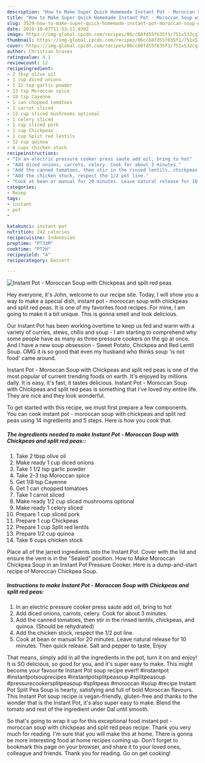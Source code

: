 ```yaml
---
description: "How to Make Super Quick Homemade Instant Pot - Moroccan Soup with Chickpeas and split red peas"
title: "How to Make Super Quick Homemade Instant Pot - Moroccan Soup with Chickpeas and split red peas"
slug: 3529-how-to-make-super-quick-homemade-instant-pot-moroccan-soup-with-chickpeas-and-split-red-peas
date: 2019-10-07T11:53:11.039Z
image: https://img-global.cpcdn.com/recipes/06cc68fd55f635f1/751x532cq70/instant-pot-moroccan-soup-with-chickpeas-and-split-red-peas-recipe-main-photo.jpg
thumbnail: https://img-global.cpcdn.com/recipes/06cc68fd55f635f1/751x532cq70/instant-pot-moroccan-soup-with-chickpeas-and-split-red-peas-recipe-main-photo.jpg
cover: https://img-global.cpcdn.com/recipes/06cc68fd55f635f1/751x532cq70/instant-pot-moroccan-soup-with-chickpeas-and-split-red-peas-recipe-main-photo.jpg
author: Christian Graves
ratingvalue: 4.1
reviewcount: 12
recipeingredient:
- 2 tbsp olive oil
- 1 cup diced onions
- 1 12 tsp garlic powder
- 23 tsp Moroccan spice
- 18 tsp Cayenne
- 1 can chopped tomatoes
- 1 carrot sliced
- 12 cup sliced mushrooms optional
- 1 celery sliced
- 1 cup sliced pork
- 1 cup Chickpeas
- 1 cup Split red lentils
- 12 cup quinoa
- 6 cups chicken stock
recipeinstructions:
- "In an electric pressure cooker press saute add oil, bring to hot"
- "Add diced onions, carrots, celery. Cook for about 3 minutes."
- "Add the canned tomatoes, then stir in the rinsed lentils, chickpeas, and quinoa. (Should be rehydrated)"
- "Add the chicken stock, respect the 1/2 pot line."
- "Cook at bean or manual for 20 minutes. Leave natural release for 10 minutes. Then quick release. Salt and pepper to taste, Enjoy"
categories:
- Resep
tags:
- instant
- pot
- 

katakunci: instant pot 
nutrition: 242 calories
recipecuisine: Indonesian
preptime: "PT33M"
cooktime: "PT2H"
recipeyield: "4"
recipecategory: Dessert

---
```



![Instant Pot - Moroccan Soup with Chickpeas and split red peas](https://img-global.cpcdn.com/recipes/06cc68fd55f635f1/751x532cq70/instant-pot-moroccan-soup-with-chickpeas-and-split-red-peas-recipe-main-photo.jpg)

Hey everyone, it's John, welcome to our recipe site. Today, I will show you a way to make a special dish, instant pot - moroccan soup with chickpeas and split red peas. It is one of my favorites food recipes. For mine, I am going to make it a bit unique. This is gonna smell and look delicious.

Our Instant Pot has been working overtime to keep us fed and warm with a variety of curries, stews, chilis and soup - I am starting to comprehend why some people have as many as three pressure cookers on the go at once. And I have a new soup obsession - Sweet Potato, Chickpea and Red Lentil Soup. OMG it is so good that even my husband who thinks soup &#39;is not food&#39; came around.

Instant Pot - Moroccan Soup with Chickpeas and split red peas is one of the most popular of current trending foods on earth. It's enjoyed by millions daily. It is easy, it's fast, it tastes delicious. Instant Pot - Moroccan Soup with Chickpeas and split red peas is something that I've loved my entire life. They are nice and they look wonderful.


To get started with this recipe, we must first prepare a few components. You can cook instant pot - moroccan soup with chickpeas and split red peas using 14 ingredients and 5 steps. Here is how you cook that.

##### The ingredients needed to make Instant Pot - Moroccan Soup with Chickpeas and split red peas::

1. Take 2 tbsp olive oil
1. Make ready 1 cup diced onions
1. Take 1 1/2 tsp garlic powder
1. Take 2-3 tsp Moroccan spice
1. Get 1/8 tsp Cayenne
1. Get 1 can chopped tomatoes
1. Take 1 carrot sliced
1. Make ready 1/2 cup sliced mushrooms optional
1. Make ready 1 celery sliced
1. Prepare 1 cup sliced pork
1. Prepare 1 cup Chickpeas
1. Prepare 1 cup Split red lentils
1. Prepare 1/2 cup quinoa
1. Take 6 cups chicken stock


Place all of the jarred ingredients into the Instant Pot. Cover with the lid and ensure the vent is in the &#34;Sealed&#34; position. How to Make Moroccan Chickpea Soup in an Instant Pot Pressure Cooker. Here is a dump-and-start recipe of Moroccan Chickpea Soup. 

##### Instructions to make Instant Pot - Moroccan Soup with Chickpeas and split red peas:

1. In an electric pressure cooker press saute add oil, bring to hot
1. Add diced onions, carrots, celery. Cook for about 3 minutes.
1. Add the canned tomatoes, then stir in the rinsed lentils, chickpeas, and quinoa. (Should be rehydrated)
1. Add the chicken stock, respect the 1/2 pot line.
1. Cook at bean or manual for 20 minutes. Leave natural release for 10 minutes. Then quick release. Salt and pepper to taste, Enjoy


That means, simply add in all the ingredients in the pot, turn it on and enjoy! It is SO delicious, so good for you, and it&#39;s super easy to make. This might become your favourite Instant Pot soup recipe ever!! #instantpot #instantpotsouprecipes #instantpotsplitpeasoup #splitpeasoup #pressurecookersplitpeasoup #splitpeas #moroccan #soup #recipe Instant Pot Split Pea Soup is hearty, satisfying and full of bold Moroccan flavours. This Instant Pot soup recipe is vegan-friendly, gluten-free and thanks to the wonder that is the Instant Pot, it&#39;s also super easy to make. Blend the tomato and rest of the ingredient under Dal until smooth. 

So that's going to wrap it up for this exceptional food instant pot - moroccan soup with chickpeas and split red peas recipe. Thank you very much for reading. I'm sure that you will make this at home. There is gonna be more interesting food at home recipes coming up. Don't forget to bookmark this page on your browser, and share it to your loved ones, colleague and friends. Thank you for reading. Go on get cooking!
